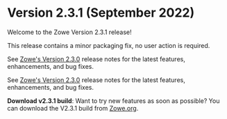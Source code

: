 # Version 2.3.1 (September 2022)

Welcome to the Zowe Version 2.3.1 release!

This release contains a minor packaging fix, no user action is required. 

See [Zowe's Version 2.3.0](./v2_3_0.md.md) release notes for the latest features, enhancements, and bug fixes.

See [Zowe's Version 2.3.0](https://docs.zowe.org/stable/whats-new/release-notes/v2_3_0/) release notes for the latest features, enhancements, and bug fixes.

**Download v2.3.1 build**: Want to try new features as soon as possible? You can download the V2.3.1 build from [Zowe.org](https://www.zowe.org/download.html).
